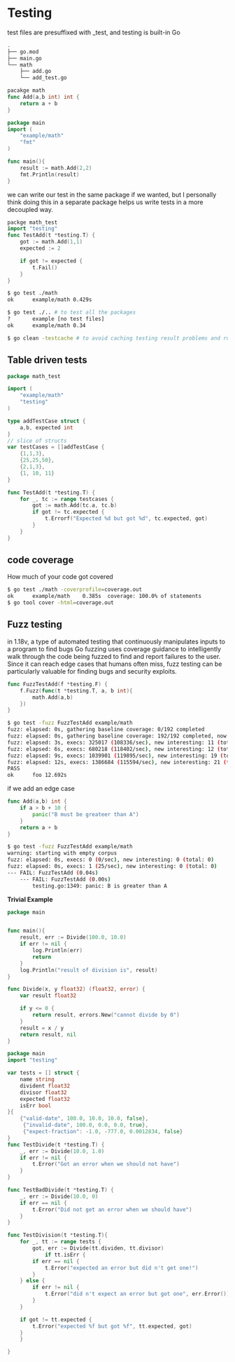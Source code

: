 # Testing

test files are presuffixed with _test, and testing is built-in Go

```sh
.
├── go.mod
├── main.go
└── math
    ├── add.go
    └── add_test.go

```

```go
pacakge math
func Add(a,b int) int {
    return a + b
}
```

```go
package main
import (
    "example/math"
    "fmt"
)

func main(){
    result := math.Add(2,2)
    fmt.Println(result)
}
```

 we can write our test in the same package if we wanted, but I personally think doing this in a separate package helps us write tests in a more decoupled way.

```go
packge math_test
import "testing"
func TestAdd(t *testing.T) {
    got := math.Add(1,1)
    expected := 2

    if got != expected {
        t.Fail()
    }
}
```

```sh
$ go test ./math
ok      example/math 0.429s

$ go test ./.. # to test all the packages
?       example [no test files]
ok      example/math 0.34

$ go clean -testcache # to avoid caching testing result problems and run the test after that 
```

## Table driven tests

```go
package math_test

import (
    "example/math"
    "testing"
)

type addTestCase struct {
    a,b, expected int
}
// slice of structs
var testCases = []addTestCase {
    {1,1,3},
    {25,25,50},
    {2,1,3},
    {1, 10, 11}
}

func TestAdd(t *testing.T) {
    for _, tc := range testcases {
        got := math.Add(tc.a, tc.b)
        if got != tc.expected {
            t.Errorf("Expected %d but got %d", tc.expected, got)
        }
    }
}
```

## code coverage

How much of your code got covered

```sh
$ go test ./math -coverprofile=coverage.out
ok      example/math    0.385s  coverage: 100.0% of statements
$ go tool cover -html=coverage.out
```

## Fuzz testing

in 1.18v, a type of automated testing that continuously manipulates inputs to a program to find bugs
Go fuzzing uses coverage guidance to intelligently walk through the code being fuzzed to find and report failures to the user.
Since it can reach edge cases that humans often miss, fuzz testing can be particularly valuable for finding bugs and security exploits.

```go
func FuzzTestAdd(f *testing.F) {
    f.Fuzz(func(t *testing.T, a, b int){
        math.Add(a,b)
    })
}
```

```sh
$ go test -fuzz FuzzTestAdd example/math
fuzz: elapsed: 0s, gathering baseline coverage: 0/192 completed
fuzz: elapsed: 0s, gathering baseline coverage: 192/192 completed, now fuzzing with 8 workers
fuzz: elapsed: 3s, execs: 325017 (108336/sec), new interesting: 11 (total: 202)
fuzz: elapsed: 6s, execs: 680218 (118402/sec), new interesting: 12 (total: 203)
fuzz: elapsed: 9s, execs: 1039901 (119895/sec), new interesting: 19 (total: 210)
fuzz: elapsed: 12s, execs: 1386684 (115594/sec), new interesting: 21 (total: 212)
PASS
ok      foo 12.692s
```

if we add an edge case

```go
func Add(a,b) int {
    if a > b + 10 {
        panic("B must be greateer than A")
    }
    return a + b
}
```

```sh
$ go test -fuzz FuzzTestAdd example/math
warning: starting with empty corpus
fuzz: elapsed: 0s, execs: 0 (0/sec), new interesting: 0 (total: 0)
fuzz: elapsed: 0s, execs: 1 (25/sec), new interesting: 0 (total: 0)
--- FAIL: FuzzTestAdd (0.04s)
    --- FAIL: FuzzTestAdd (0.00s)
        testing.go:1349: panic: B is greater than A
```

**Trivial Example**

```go
package main


func main(){
    result, err := Divide(100.0, 10.0) 
    if err != nil {
        log.Println(err)
        return
    }
    log.Println("result of division is", result)
}

func Divide(x, y float32) (float32, error) {
    var result float32

    if y <= 0 {
        return result, errors.New("cannot divide by 0")
    }
    result = x / y
    return result, nil
}
```

```go
package main
import "testing"

var tests = [] struct {
    name string
    divident float32
    divisor float32
    expected float32
    isErr bool
}{
    {"valid-date", 100.0, 10.0, 10.0, false},
     {"invalid-date", 100.0, 0.0, 0.0, true},
     {"expect-fraction": -1.0, -777.0, 0.0012834, false}
}
func TestDivide(t *testing.T) {
    _, err := Divide(10.0, 1.0)
    if err != nil {
        t.Error("Got an error when we should not have")
    }
}

func TestBadDivide(t *testing.T) {
    _, err := Divide(10.0, 0)
    if err == nil {
        t.Error("Did not get an error when we should have")
    }
}

func TestDivision(t *testing.T){
    for _, tt := range tests {
        got, err := Divide(tt.dividen, tt.divisor)
            if tt.isErr {
        if err == nil {
            t.Error("expected an error but did n't get one!")
        }
    } else {
        if err != nil {
            t.Error("did n't expect an error but got one", err.Error())
        }
    } 

    if got != tt.expected {
        t.Error("expected %f but got %f", tt.expected, got)
    }
    }

}
```
